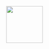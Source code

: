 <div id="header" align="center">
  <img src="https://media.giphy.com/media/G74LKP9zsfLInmz3H6/giphy.gif" width="100"/>
</div>
<!-- [![Solved.ac Profile](http://mazassumnida.wtf/api/v2/generate_badge?boj=songsuheon97)](https://solved.ac/songsuheon97/) -->
